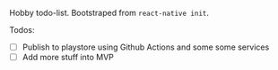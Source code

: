 Hobby todo-list. Bootstraped from `react-native init`.

Todos:

- [ ] Publish to playstore using Github Actions and some some services
- [ ] Add more stuff into MVP
